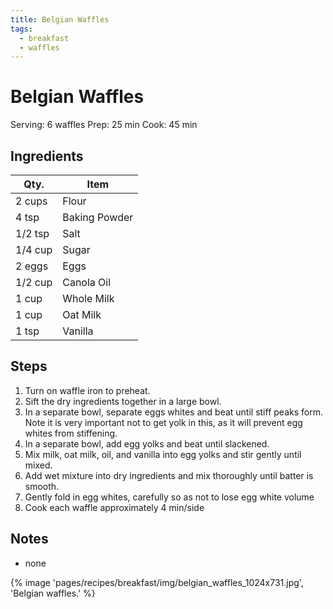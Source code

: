 ```yaml
---
title: Belgian Waffles
tags:
  - breakfast
  - waffles
---
```


# Belgian Waffles

Serving: 6 waffles
Prep: 25 min
Cook: 45 min

## Ingredients

| Qty.    | Item          |
| ------- | ------------- |
| 2 cups  | Flour         |
| 4 tsp   | Baking Powder |
| 1/2 tsp | Salt          |
| 1/4 cup | Sugar         |
| 2 eggs  | Eggs          |
| 1/2 cup | Canola Oil    |
| 1 cup   | Whole Milk    |
| 1 cup   | Oat Milk      |
| 1 tsp   | Vanilla       |

## Steps

1.  Turn on waffle iron to preheat.
2.  Sift the dry ingredients together in a large bowl.
3.  In a separate bowl, separate eggs whites and beat until stiff peaks form.
    Note it is very important not to get yolk in this, as it will prevent egg
    whites from stiffening.
4.  In a separate bowl, add egg yolks and beat until slackened.
5.  Mix milk, oat milk, oil, and vanilla into egg yolks and stir gently until
    mixed.
6.  Add wet mixture into dry ingredients and mix thoroughly until batter is
    smooth.
7.  Gently fold in egg whites, carefully so as not to lose egg white volume
8.  Cook each waffle approximately 4 min/side

## Notes

- none

{% image
  'pages/recipes/breakfast/img/belgian_waffles_1024x731.jpg',
  'Belgian waffles.'
%}
